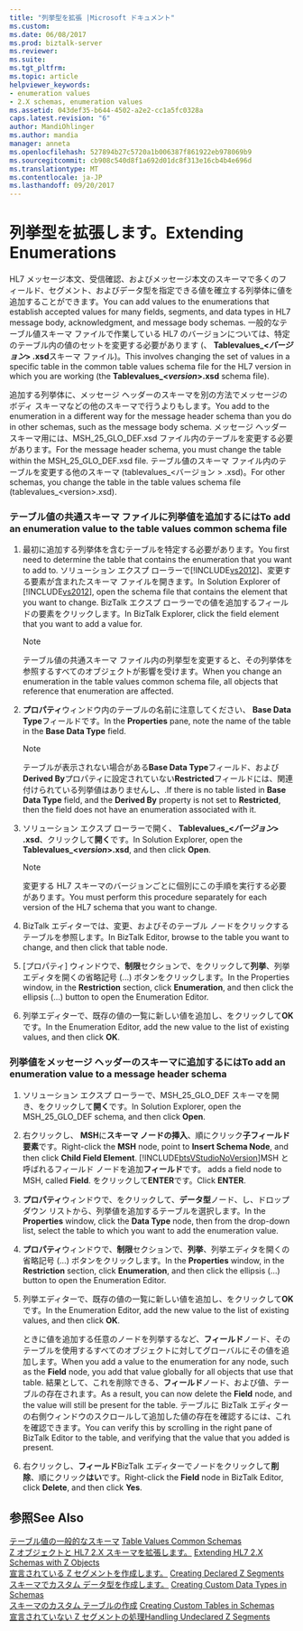 ```yaml
---
title: "列挙型を拡張 |Microsoft ドキュメント"
ms.custom: 
ms.date: 06/08/2017
ms.prod: biztalk-server
ms.reviewer: 
ms.suite: 
ms.tgt_pltfrm: 
ms.topic: article
helpviewer_keywords:
- enumeration values
- 2.X schemas, enumeration values
ms.assetid: 043def35-b644-4502-a2e2-cc1a5fc0328a
caps.latest.revision: "6"
author: MandiOhlinger
ms.author: mandia
manager: anneta
ms.openlocfilehash: 527894b27c5720a1b006387f861922eb978069b9
ms.sourcegitcommit: cb908c540d8f1a692d01dc8f313e16cb4b4e696d
ms.translationtype: MT
ms.contentlocale: ja-JP
ms.lasthandoff: 09/20/2017
---
```

# <a name="extending-enumerations"></a><span data-ttu-id="ce4ef-102">列挙型を拡張します。</span><span class="sxs-lookup"><span data-stu-id="ce4ef-102">Extending Enumerations</span></span>
<span data-ttu-id="ce4ef-103">HL7 メッセージ本文、受信確認、およびメッセージ本文のスキーマで多くのフィールド、セグメント、およびデータ型を指定できる値を確立する列挙体に値を追加することができます。</span><span class="sxs-lookup"><span data-stu-id="ce4ef-103">You can add values to the enumerations that establish accepted values for many fields, segments, and data types in HL7 message body, acknowledgment, and message body schemas.</span></span> <span data-ttu-id="ce4ef-104">一般的なテーブル値スキーマ ファイルで作業している HL7 のバージョンについては、特定のテーブル内の値のセットを変更する必要があります (、 **Tablevalues_\<***バージョン***> .xsd**スキーマ ファイル)。</span><span class="sxs-lookup"><span data-stu-id="ce4ef-104">This involves changing the set of values in a specific table in the common table values schema file for the HL7 version in which you are working (the **Tablevalues_\<***version***>.xsd** schema file).</span></span>  
  
 <span data-ttu-id="ce4ef-105">追加する列挙体に、メッセージ ヘッダーのスキーマを別の方法でメッセージのボディ スキーマなどの他のスキーマで行うよりもします。</span><span class="sxs-lookup"><span data-stu-id="ce4ef-105">You add to the enumeration in a different way for the message header schema than you do in other schemas, such as the message body schema.</span></span> <span data-ttu-id="ce4ef-106">メッセージ ヘッダー スキーマ用には、MSH_25_GLO_DEF.xsd ファイル内のテーブルを変更する必要があります。</span><span class="sxs-lookup"><span data-stu-id="ce4ef-106">For the message header schema, you must change the table within the MSH_25_GLO_DEF.xsd file.</span></span> <span data-ttu-id="ce4ef-107">テーブル値のスキーマ ファイル内のテーブルを変更する他のスキーマ (tablevalues_\<バージョン > .xsd)。</span><span class="sxs-lookup"><span data-stu-id="ce4ef-107">For other schemas, you change the table in the table values schema file (tablevalues_\<version>.xsd).</span></span>  
  
### <a name="to-add-an-enumeration-value-to-the-table-values-common-schema-file"></a><span data-ttu-id="ce4ef-108">テーブル値の共通スキーマ ファイルに列挙値を追加するには</span><span class="sxs-lookup"><span data-stu-id="ce4ef-108">To add an enumeration value to the table values common schema file</span></span>  
  
1.  <span data-ttu-id="ce4ef-109">最初に追加する列挙体を含むテーブルを特定する必要があります。</span><span class="sxs-lookup"><span data-stu-id="ce4ef-109">You first need to determine the table that contains the enumeration that you want to add to.</span></span> <span data-ttu-id="ce4ef-110">ソリューション エクスプ ローラーで[!INCLUDE[vs2012](../../includes/vs2012-md.md)]、変更する要素が含まれたスキーマ ファイルを開きます。</span><span class="sxs-lookup"><span data-stu-id="ce4ef-110">In Solution Explorer of [!INCLUDE[vs2012](../../includes/vs2012-md.md)], open the schema file that contains the element that you want to change.</span></span> <span data-ttu-id="ce4ef-111">BizTalk エクスプ ローラーでの値を追加するフィールドの要素をクリックします。</span><span class="sxs-lookup"><span data-stu-id="ce4ef-111">In BizTalk Explorer, click the field element that you want to add a value for.</span></span>  
  
    > [!NOTE]
    >  <span data-ttu-id="ce4ef-112">テーブル値の共通スキーマ ファイル内の列挙型を変更すると、その列挙体を参照するすべてのオブジェクトが影響を受けます。</span><span class="sxs-lookup"><span data-stu-id="ce4ef-112">When you change an enumeration in the table values common schema file, all objects that reference that enumeration are affected.</span></span>  
  
2.  <span data-ttu-id="ce4ef-113">**プロパティ**ウィンドウ内のテーブルの名前に注意してください、 **Base Data Type**フィールドです。</span><span class="sxs-lookup"><span data-stu-id="ce4ef-113">In the **Properties** pane, note the name of the table in the **Base Data Type** field.</span></span>  
  
    > [!NOTE]
    >  <span data-ttu-id="ce4ef-114">テーブルが表示されない場合がある**Base Data Type**フィールド、および**Derived By**プロパティに設定されていない**Restricted**フィールドには、関連付けられている列挙値はありませんし、.</span><span class="sxs-lookup"><span data-stu-id="ce4ef-114">If there is no table listed in **Base Data Type** field, and the **Derived By** property is not set to **Restricted**, then the field does not have an enumeration associated with it.</span></span>  
  
3.  <span data-ttu-id="ce4ef-115">ソリューション エクスプ ローラーで開く、 **Tablevalues_\<***バージョン***> .xsd**、クリックして**開く**です。</span><span class="sxs-lookup"><span data-stu-id="ce4ef-115">In Solution Explorer, open the **Tablevalues_\<***version***>.xsd**, and then click **Open**.</span></span>  
  
    > [!NOTE]
    >  <span data-ttu-id="ce4ef-116">変更する HL7 スキーマのバージョンごとに個別にこの手順を実行する必要があります。</span><span class="sxs-lookup"><span data-stu-id="ce4ef-116">You must perform this procedure separately for each version of the HL7 schema that you want to change.</span></span>  
  
4.  <span data-ttu-id="ce4ef-117">BizTalk エディターでは、変更、およびそのテーブル ノードをクリックするテーブルを参照します。</span><span class="sxs-lookup"><span data-stu-id="ce4ef-117">In BizTalk Editor, browse to the table you want to change, and then click that table node.</span></span>  
  
5.  <span data-ttu-id="ce4ef-118">[プロパティ] ウィンドウで、**制限**セクションで、をクリックして**列挙**、列挙エディタを開くの省略記号 (...) ボタンをクリックします。</span><span class="sxs-lookup"><span data-stu-id="ce4ef-118">In the Properties window, in the **Restriction** section, click **Enumeration**, and then click the ellipsis (…) button to open the Enumeration Editor.</span></span>  
  
6.  <span data-ttu-id="ce4ef-119">列挙エディターで、既存の値の一覧に新しい値を追加し、をクリックして**OK**です。</span><span class="sxs-lookup"><span data-stu-id="ce4ef-119">In the Enumeration Editor, add the new value to the list of existing values, and then click **OK**.</span></span>  
  
### <a name="to-add-an-enumeration-value-to-a-message-header-schema"></a><span data-ttu-id="ce4ef-120">列挙値をメッセージ ヘッダーのスキーマに追加するには</span><span class="sxs-lookup"><span data-stu-id="ce4ef-120">To add an enumeration value to a message header schema</span></span>  
  
1.  <span data-ttu-id="ce4ef-121">ソリューション エクスプ ローラーで、MSH_25_GLO_DEF スキーマを開き、をクリックして**開く**です。</span><span class="sxs-lookup"><span data-stu-id="ce4ef-121">In Solution Explorer, open the MSH_25_GLO_DEF schema, and then click **Open**.</span></span>  
  
2.  <span data-ttu-id="ce4ef-122">右クリックし、 **MSH**に**スキーマ ノードの挿入**、順にクリック**子フィールド要素**です。</span><span class="sxs-lookup"><span data-stu-id="ce4ef-122">Right-click the **MSH** node, point to **Insert Schema Node**, and then click **Child Field Element**.</span></span> [!INCLUDE[btsVStudioNoVersion](../../includes/btsvstudionoversion-md.md)]<span data-ttu-id="ce4ef-123">MSH と呼ばれるフィールド ノードを追加**フィールド**です。</span><span class="sxs-lookup"><span data-stu-id="ce4ef-123"> adds a field node to MSH, called **Field**.</span></span> <span data-ttu-id="ce4ef-124">をクリックして**ENTER**です。</span><span class="sxs-lookup"><span data-stu-id="ce4ef-124">Click **ENTER**.</span></span>  
  
3.  <span data-ttu-id="ce4ef-125">**プロパティ**ウィンドウで、をクリックして、**データ型**ノード、し、ドロップダウン リストから、列挙値を追加するテーブルを選択します。</span><span class="sxs-lookup"><span data-stu-id="ce4ef-125">In the **Properties** window, click the **Data Type** node, then from the drop-down list, select the table to which you want to add the enumeration value.</span></span>  
  
4.  <span data-ttu-id="ce4ef-126">**プロパティ**ウィンドウで、**制限**セクションで、**列挙**、列挙エディタを開くの省略記号 (...) ボタンをクリックします。</span><span class="sxs-lookup"><span data-stu-id="ce4ef-126">In the **Properties** window, in the **Restriction** section, click **Enumeration**, and then click the ellipsis (…) button to open the Enumeration Editor.</span></span>  
  
5.  <span data-ttu-id="ce4ef-127">列挙エディターで、既存の値の一覧に新しい値を追加し、をクリックして**OK**です。</span><span class="sxs-lookup"><span data-stu-id="ce4ef-127">In the Enumeration Editor, add the new value to the list of existing values, and then click **OK**.</span></span>  
  
     <span data-ttu-id="ce4ef-128">ときに値を追加する任意のノードを列挙するなど、**フィールド**ノード、そのテーブルを使用するすべてのオブジェクトに対してグローバルにその値を追加します。</span><span class="sxs-lookup"><span data-stu-id="ce4ef-128">When you add a value to the enumeration for any node, such as the **Field** node, you add that value globally for all objects that use that table.</span></span> <span data-ttu-id="ce4ef-129">結果として、これを削除できる、**フィールド**ノード、および値、テーブルの存在されます。</span><span class="sxs-lookup"><span data-stu-id="ce4ef-129">As a result, you can now delete the **Field** node, and the value will still be present for the table.</span></span> <span data-ttu-id="ce4ef-130">テーブルに BizTalk エディターの右側ウィンドウのスクロールして追加した値の存在を確認するには、これを確認できます。</span><span class="sxs-lookup"><span data-stu-id="ce4ef-130">You can verify this by scrolling in the right pane of BizTalk Editor to the table, and verifying that the value that you added is present.</span></span>  
  
6.  <span data-ttu-id="ce4ef-131">右クリックし、**フィールド**BizTalk エディターでノードをクリックして**削除**、順にクリック**はい**です。</span><span class="sxs-lookup"><span data-stu-id="ce4ef-131">Right-click the **Field** node in BizTalk Editor, click **Delete**, and then click **Yes**.</span></span>  
  
## <a name="see-also"></a><span data-ttu-id="ce4ef-132">参照</span><span class="sxs-lookup"><span data-stu-id="ce4ef-132">See Also</span></span>  
 <span data-ttu-id="ce4ef-133">[テーブル値の一般的なスキーマ](../../adapters-and-accelerators/accelerator-hl7/table-values-common-schemas.md) </span><span class="sxs-lookup"><span data-stu-id="ce4ef-133">[Table Values Common Schemas](../../adapters-and-accelerators/accelerator-hl7/table-values-common-schemas.md) </span></span>  
 <span data-ttu-id="ce4ef-134">[Z オブジェクトと HL7 2.X スキーマを拡張します。](../../adapters-and-accelerators/accelerator-hl7/extending-hl7-2-x-schemas-with-z-objects.md) </span><span class="sxs-lookup"><span data-stu-id="ce4ef-134">[Extending HL7 2.X Schemas with Z Objects](../../adapters-and-accelerators/accelerator-hl7/extending-hl7-2-x-schemas-with-z-objects.md) </span></span>  
 <span data-ttu-id="ce4ef-135">[宣言されている Z セグメントを作成します。](../../adapters-and-accelerators/accelerator-hl7/creating-declared-z-segments.md) </span><span class="sxs-lookup"><span data-stu-id="ce4ef-135">[Creating Declared Z Segments](../../adapters-and-accelerators/accelerator-hl7/creating-declared-z-segments.md) </span></span>  
 <span data-ttu-id="ce4ef-136">[スキーマでカスタム データ型を作成します。](../../adapters-and-accelerators/accelerator-hl7/creating-custom-data-types-in-schemas.md) </span><span class="sxs-lookup"><span data-stu-id="ce4ef-136">[Creating Custom Data Types in Schemas](../../adapters-and-accelerators/accelerator-hl7/creating-custom-data-types-in-schemas.md) </span></span>  
 <span data-ttu-id="ce4ef-137">[スキーマのカスタム テーブルの作成](../../adapters-and-accelerators/accelerator-hl7/creating-custom-tables-in-schemas.md) </span><span class="sxs-lookup"><span data-stu-id="ce4ef-137">[Creating Custom Tables in Schemas](../../adapters-and-accelerators/accelerator-hl7/creating-custom-tables-in-schemas.md) </span></span>  
 [<span data-ttu-id="ce4ef-138">宣言されていない Z セグメントの処理</span><span class="sxs-lookup"><span data-stu-id="ce4ef-138">Handling Undeclared Z Segments</span></span>](../../adapters-and-accelerators/accelerator-hl7/handling-undeclared-z-segments.md)